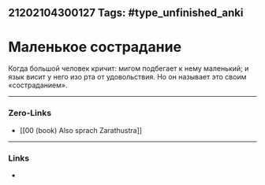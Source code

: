 21202104300127
Tags: #type_unfinished_anki 
---
# Маленькое сострадание

Когда большой человек кричит: мигом подбегает к нему маленький; и язык висит у него изо рта от удовольствия. Но он называет это своим «состраданием».

---
### Zero-Links
- [[00 (book) Also sprach Zarathustra]]
---
### Links
-